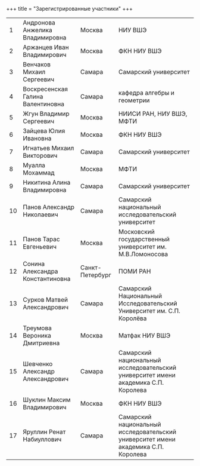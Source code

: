 +++
title = "Зарегистрированные участники"
+++

<table>
<tr><td>1</td><td>Андронова Анжелика Владимировна</td><td>Москва</td><td>НИУ ВШЭ</td></tr>
<tr><td>2</td><td>Аржанцев Иван Владимирович</td><td>Москва</td><td>ФКН НИУ ВШЭ</td></tr>
<tr><td>3</td><td>Венчаков Михаил Сергеевич</td><td>Самара</td><td>Самарский университет</td></tr>
<tr><td>4</td><td>Воскресенская Галина Валентиновна</td><td>Самара</td><td>кафедра алгебры и геометрии</td></tr>
<tr><td>5</td><td>Жгун Владимир Сергеевич</td><td>Москва</td><td>НИИСИ РАН, НИУ ВШЭ, МФТИ</td></tr>
<tr><td>6</td><td>Зайцева Юлия Ивановна</td><td>Москва</td><td>ФКН НИУ ВШЭ</td></tr>
<tr><td>7</td><td>Игнатьев Михаил Викторович</td><td>Самара</td><td>Самарский университет</td></tr>
<tr><td>8</td><td>Муалла Мохаммад</td><td>Москва</td><td>МФТИ</td></tr>
<tr><td>9</td><td>Никитина Алина Владимировна</td><td>Самара</td><td>Самарский университет</td></tr>
<tr><td>10</td><td>Панов Александр Николаевич</td><td>Самара</td><td>Самарский национальный исследовательский университет </td></tr>
<tr><td>11</td><td>Панов Тарас Евгеньевич</td><td>Москва</td><td>Московский государственный университет им. М.В.Ломоносова</td></tr>
<tr><td>12</td><td>Сонина Александра Константиновна</td><td>Санкт-Петербург</td><td>ПОМИ РАН</td></tr>
<tr><td>13</td><td>Сурков Матвей Александрович</td><td>Самара</td><td>Самарский Национальный Исследовательский Университет им. С.П. Королёва</td></tr>
<tr><td>14</td><td>Треумова  Вероника Дмитриевна</td><td>Москва</td><td>Матфак НИУ ВШЭ</td></tr>
<tr><td>15</td><td>Шевченко Александр Александрович</td><td>Самара</td><td>Самарский национальный исследовательский университет имени академика С.П. Королева</td></tr>
<tr><td>16</td><td>Шуклин Максим Владимирович</td><td>Москва</td><td>ФКН НИУ ВШЭ</td></tr>
<tr><td>17</td><td>Яруллин Ренат Набиуллович</td><td>Самара</td><td>Самарский национальный исследовательский университет имени академика С.П. Королева</td></tr>
</table>
